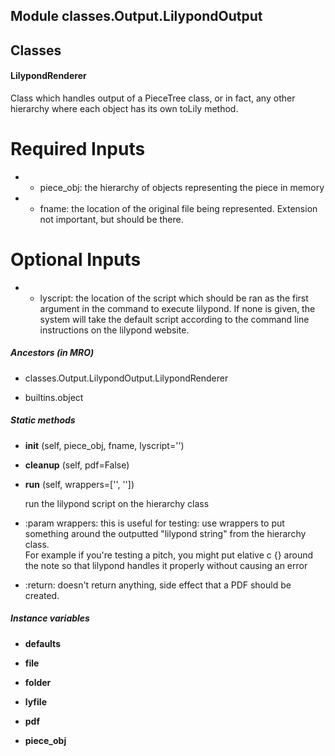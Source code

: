 Module classes.Output.LilypondOutput
------------------------------------

Classes
-------
#### LilypondRenderer 
Class which handles output of a PieceTree class, or in fact, any other hierarchy where each object has its own toLily method.

# Required Inputs

* - piece_obj: the hierarchy of objects representing the piece in memory

* - fname: the location of the original file being represented. Extension not important, but should be there.

# Optional Inputs

* - lyscript: the location of the script which should be ran as the first argument in the command to execute lilypond. If none is given, the system will take the default script according to the command line instructions on the lilypond website.

##### Ancestors (in MRO)
- classes.Output.LilypondOutput.LilypondRenderer

- builtins.object

##### Static methods
- **__init__** (self, piece_obj, fname, lyscript='')

- **cleanup** (self, pdf=False)

- **run** (self, wrappers=['', ''])

    run the lilypond script on the hierarchy class

    
* :param wrappers: this is useful for testing: use wrappers to put something around the outputted "lilypond string" from the hierarchy class.  
For example if you're testing a pitch, you might put 
elative c {} around the note so that lilypond handles it properly without causing an error

    
* :return: doesn't return anything, side effect that a PDF should be created.

##### Instance variables
- **defaults**

- **file**

- **folder**

- **lyfile**

- **pdf**

- **piece_obj**
